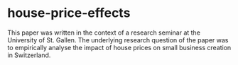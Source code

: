 # house-price-effects

This paper was written in the context of a research seminar at the University of St. Gallen. The underlying research question of the paper was to empirically analyse the impact of house prices on small business creation in Switzerland.
